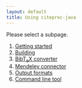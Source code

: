 ```yaml
---
layout: default
title: Using citeproc-java
---
```


Please select a subpage.

<ol>
<li><a href="{{ site.baseurl }}using/getting-started">Getting started</a></li>
<li><a href="{{ site.baseurl }}using/building">Building</a></li>
<li><a href="{{ site.baseurl }}using/bibtex-converter">Bib<span class="tex">T<sub>e</sub>X</span> converter</a></li>
<li><a href="{{ site.baseurl }}using/mendeley">Mendeley connector</a></li>
<li><a href="{{ site.baseurl }}using/output-formats">Output formats</a></li>
<li><a href="{{ site.baseurl }}using/command-line-tool">Command line tool</a></li>
</ol>